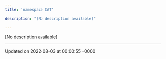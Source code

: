 ```yaml
---
title: 'namespace CAT'

description: "[No description available]"

---
```







[No description available]






-------------------------------

Updated on 2022-08-03 at 00:00:55 +0000
